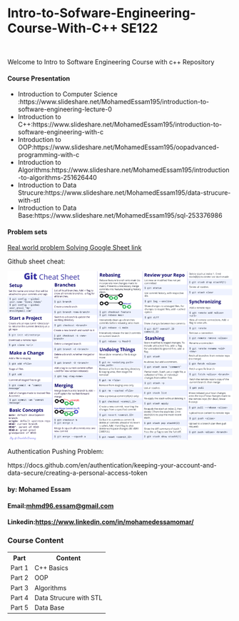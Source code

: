 # Intro-to-Sofware-Engineering-Course-With-C++ SE122
<br>

Welcome to Intro to Software Engineering Course with c++ Repository 
<br>

<h4>Course Presentation</h4>
<ul>
  <li>Introduction to Computer Science :https://www.slideshare.net/MohamedEssam195/introduction-to-software-engineering-lecture-0</li>
  <li>Introduction to C++:https://www.slideshare.net/MohamedEssam195/introduction-to-software-engineering-with-c</li>
  <li>Introduction to OOP:https://www.slideshare.net/MohamedEssam195/oopadvanced-programming-with-c</li>
  <li>Introduction to Algorithms:https://www.slideshare.net/MohamedEssam195/introduction-to-algorithms-251626440</li>
  <li>Introduction to Data Strucure:https://www.slideshare.net/MohamedEssam195/data-strucure-with-stl</li>
  <li>Introduction to Data Base:https://www.slideshare.net/MohamedEssam195/sql-253376986</li>


</ul>
<h4>Problem sets</h4>
<a href="https://docs.google.com/spreadsheets/d/1o3h0MGCJll2eRZrl_pwuAj1nf2ATr2Pu/edit#gid=1860972642">Real world problem Solving Google Sheet link</a>


<p>Github sheet cheat:</p>
<img src="n082uxea33j6zq3mca7u.png" />
<p>Authentication Pushing Problem:</p>https://docs.github.com/en/authentication/keeping-your-account-and-data-secure/creating-a-personal-access-token




#### by: Mohamed Essam 
#### Email:mhmd96.essam@gmail.com
#### Linkedin:https://www.linkedin.com/in/mohamedessamomar/

### Course Content

<table>
<tr>
<th>Part</th>
<th>Content</th>
</tr>

<tr>
<td>Part 1</td>
<td>C++ Basics</t>
</tr>

<tr>
<td>Part 2</td>
<td>OOP</t>
</tr>


<tr>
<td>Part 3</td>
<td>Algorithms</t>
</tr>

<tr>
<td>Part 4</td>
<td>Data Strucure with STL</t>
</tr>


<tr>
<td>Part 5</td>
<td>Data Base</t>
</tr>

</table>
